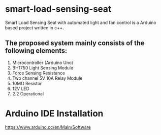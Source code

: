 # smart-load-sensing-seat
Smart Load Sensing Seat with automated light and fan control is a Arduino based project written in c++.
## The proposed system mainly consists of the following elements:
1. Microcontroller (Arduino Uno)
2. BH1750 Light Sensing Module
3. Force Sensing Resistance
4. Two channel 5V 10A Relay Module
5. 10MΩ Resistor
6. 12V LED
7. 2.2 Operational

# Arduino IDE Installation
https://www.arduino.cc/en/Main/Software

